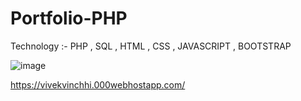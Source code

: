 # Portfolio-PHP

Technology :- PHP , SQL , HTML , CSS , JAVASCRIPT , BOOTSTRAP 

![image](https://github.com/vivekvinchhi/Portfolio-PHP-/assets/122961417/feaa3966-9023-4d63-8673-632ba297a7e9)

https://vivekvinchhi.000webhostapp.com/

